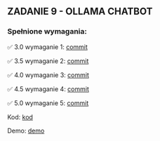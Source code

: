 ## ZADANIE 9 - OLLAMA CHATBOT

### Spełnione wymagania:
✅ 3.0 wymaganie 1:  [commit](https://github.com/sasha-ishchuk/llama2-bot/commit/c82e6e41096a16662324e301909e9f39eefc05fc)

✅ 3.5 wymaganie 2:  [commit](https://github.com/sasha-ishchuk/llama2-bot/commit/d1a896d7567a60de71f696e2978b9bd0ae04a10e)

✅ 4.0 wymaganie 3:  [commit](https://github.com/sasha-ishchuk/llama2-bot/commit/cedefcd5e2d11b2ec01960e7b178300d8cf967a6)

✅ 4.5 wymaganie 4:  [commit](https://github.com/sasha-ishchuk/llama2-bot/commit/799d793070fea6a841a80eef75171c2c743f72b5)

✅ 5.0 wymaganie 5:  [commit](https://github.com/sasha-ishchuk/llama2-bot/commit/f1d84bd0795147323b8d6b9478b62d72f387608d)


Kod: [kod](https://github.com/sasha-ishchuk/llama2-bot)

Demo: [demo](https://github.com/sasha-ishchuk/llama2-bot/blob/master/demo/demo-zad9.mp4)
